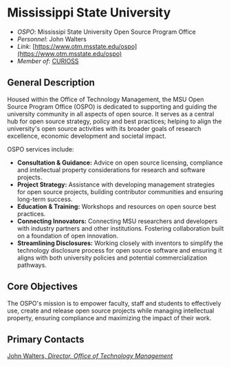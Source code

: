 # Mississippi State University

- *OSPO*: Mississipi State University Open Source Program Office
- *Personnel*: John Walters
- *Link*: [https://www.otm.msstate.edu/ospo](https://www.otm.msstate.edu/ospo)
- *Member of*: [CURIOSS](https://curioss.org/)

## General Description

Housed within the Office of Technology Management, the MSU Open Source Program Office (OSPO) is dedicated to supporting and guiding the university community in all aspects of open source. It serves as a central hub for open source strategy, policy and best practices; helping to align the university's open source activities with its broader goals of research excellence, economic development and societal impact.

OSPO services include: 
- **Consultation & Guidance:** Advice on open source licensing, compliance and intellectual property considerations for research and software projects.
- **Project Strategy:** Assistance with developing management strategies for open source projects, building contributor communities and ensuring long-term success.
- **Education & Training:** Workshops and resources on open source best practices.
- **Connecting Innovators:** Connecting MSU researchers and developers with industry partners and other institutions. Fostering collaboration built on a foundation of open innovation.
- **Streamlining Disclosures:** Working closely with inventors to simplify the technology disclosure process for open source software and ensuring it aligns with both university policies and potential commercialization pathways.

## Core Objectives

The OSPO's mission is to empower faculty, staff and students to effectively use, create and release open source projects while managing intellectual property, ensuring compliance and maximizing the impact of their work.

## Primary Contacts

[John Walters, *Director, Office of Technology Management*](https://www.otm.msstate.edu/directory/john-walters)
